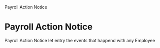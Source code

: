 
Payroll Action Notice
# Payroll Action Notice


Payroll Action Notice let entry the events that happend with any Employee
